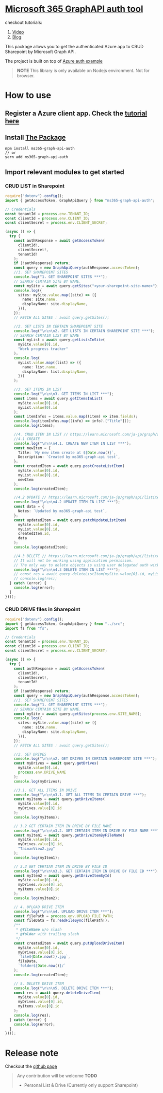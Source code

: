 # [Microsoft 365 GraphAPI auth tool](https://www.npmjs.com/package/ms365-graph-api-auth)

checkout tutorials:

1. [Video](https://youtu.be/sXW3G8gtlWs)
2. [Blog](https://hackmd.io/-owYkzYpSAyIOQA9hNHbCQ?edit)

This package allows you to get the authenticated Azure app to CRUD Sharepoint by Microsoft Graph API.

The project is built on top of [Azure auth example](https://github.com/Azure-Samples/ms-identity-javascript-nodejs-console)

> **NOTE**
> This library is only available on Nodejs environment. Not for browser.

# How to use

## Register a Azure client app. Check the [tutorial here](https://youtu.be/sXW3G8gtlWs)

## Install [The Package](https://www.npmjs.com/package/ms365-graph-api-auth)

```
npm install ms365-graph-api-auth
// or
yarn add ms365-graph-api-auth
```

## Import relevant modules to get started

### CRUD LIST in Sharepoint

```ts
require("dotenv").config();
import { getAccessToken, GraphApiQuery } from "ms365-graph-api-auth";

// Credentials
const tenantId = process.env.TENANT_ID;
const clientId = process.env.CLIENT_ID;
const clientSecret = process.env.CLIENT_SECRET;

(async () => {
  try {
    const authResponse = await getAccessToken(
      clientId!,
      clientSecret!,
      tenantId!
    );
    if (!authResponse) return;
    const query = new GraphApiQuery(authResponse.accessToken);
    //1. GET SHAREPOINT SITES
    console.log("1. GET SHAREPOINT SITES ***");
    // SEARCH CERTAIN SITE BY NAME.
    const mySite = await query.getSites("<your-sharepoint-site-name>");
    console.log({
      sites: mySite.value.map((site) => ({
        name: site.name,
        displayName: site.displayName,
      })),
    });
    // FETCH ALL SITES : await query.getSites();

    //2. GET LISTS IN CERTAIN SHAREPOINT SITE
    console.log("\n\n\n2. GET LISTS IN CERTAIN SHAREPOINT SITE ***");
    // SEARCH CERTAIN LIST BY NAME
    const myList = await query.getListsInSite(
      mySite.value[0].id,
      "Work progress tracker"
    );
    console.log(
      myList.value.map((list) => ({
        name: list.name,
        displayName: list.displayName,
      }))
    );

    //3. GET ITEMS IN LIST
    console.log("\n\n\n3. GET ITEMS IN LIST ***");
    const items = await query.getItemsInList(
      mySite.value[0].id,
      myList.value[0].id
    );
    const itemInfos = items.value.map((item) => item.fields);
    console.log(itemInfos.map((info) => info?.["Title"]));
    console.log(items);

    //4. CRUD ITEM IN LIST // https://learn.microsoft.com/ja-jp/graph/api/resources/listitem?view=graph-rest-1.0
    //4.1 CREATE
    console.log("\n\n\n4.1. CREATE NEW ITEM IN LIST ***");
    const newItem = {
      Title: `My new item create at ${Date.now()}`,
      Description: `Created by ms365-graph-api test`,
    };
    const createdItem = await query.postCreateListItem(
      mySite.value[0].id,
      myList.value[0].id,
      newItem
    );
    console.log(createdItem);

    //4.2 UPDATE // https://learn.microsoft.com/ja-jp/graph/api/listitem-update?view=graph-rest-1.0&tabs=http
    console.log("\n\n\n4.2 UPDATE ITEM IN LIST ***");
    const data = {
      Notes: `Updated by ms365-graph-api test`,
    };
    const updatedItem = await query.patchUpdateListItem(
      mySite.value[0].id,
      myList.value[0].id,
      createdItem.id,
      data
    );
    console.log(updatedItem);

    //4.3 DELETE // https://learn.microsoft.com/ja-jp/graph/api/listitem-delete?view=graph-rest-1.0&tabs=http
    // It will not be working using application permission.
    // The only way to delete objects is using user delegated auth with a token from a user that has sufficient permissions to do so (generally an admin).
    console.log("\n\n\n4.3 DELETE ITEM IN LIST ***");
    // const res = await query.deleteListItem(mySite.value[0].id, myList.value[0].id, items.value[0].id);
    // console.log(res);
  } catch (error) {
    console.log(error);
  }
})();
```

### CRUD DRIVE files in Sharepoint

```ts
require("dotenv").config();
import { getAccessToken, GraphApiQuery } from "../src";
import fs from "fs";

// Credentials
const tenantId = process.env.TENANT_ID;
const clientId = process.env.CLIENT_ID;
const clientSecret = process.env.CLIENT_SECRET;

(async () => {
  try {
    const authResponse = await getAccessToken(
      clientId!,
      clientSecret!,
      tenantId!
    );
    if (!authResponse) return;
    const query = new GraphApiQuery(authResponse.accessToken);
    //1. GET SHAREPOINT SITES
    console.log("1. GET SHAREPOINT SITES ***");
    // SEARCH CERTAIN SITE BY NAME.
    const mySite = await query.getSites(process.env.SITE_NAME);
    console.log({
      sites: mySite.value.map((site) => ({
        name: site.name,
        displayName: site.displayName,
      })),
    });
    // FETCH ALL SITES : await query.getSites();

    //2. GET DRIVES
    console.log("\n\n\n2. GET DRIVES IN CERTAIN SHAREPOINT SITE ***");
    const myDrives = await query.getDrives(
      mySite.value[0].id,
      process.env.DRIVE_NAME
    );
    console.log(myDrives);

    //3.1. GET ALL ITEMS IN DRIVE
    console.log("\n\n\n3.1. GET ALL ITEMS IN CERTAIN DRIVE ***");
    const myItems = await query.getDriveItems(
      mySite.value[0].id,
      myDrives.value[0].id
    );
    console.log(myItems);

    // 3.2 GET CERTAIN ITEM IN DRIVE BY FILE NAME
    console.log("\n\n\n3.2. GET CERTAIN ITEM IN DRIVE BY FILE NAME ***");
    const myItem1 = await query.getDriveItemByFileName(
      mySite.value[0].id,
      myDrives.value[0].id,
      "TainanView2.jpg"
    );
    console.log(myItem1);

    // 3.3 GET CERTIAN ITEM IN DRIVE BY FILE ID
    console.log("\n\n\n3.3. GET CERTAIN ITEM IN DRIVE BY FILE ID ***");
    const myItem2 = await query.getDriveItemById(
      mySite.value[0].id,
      myDrives.value[0].id,
      myItems.value[0].id
    );
    console.log(myItem2);

    // 4. UPLOAD DRIVE ITEM
    console.log("\n\n\n4. UPLOAD DRIVE ITEM ***");
    const filePath = process.env.UPLOAD_FILE_PATH;
    const fileData = fs.readFileSync(filePath!);
    /**
     * @fileName w/o slash
     * @folder with trailing slash
     */
    const createdItem = await query.putUploadDriveItem(
      mySite.value[0].id,
      myDrives.value[0].id,
      `file${Date.now()}.jpg`,
      fileData,
      `folder${Date.now()}/`
    );
    console.log(createdItem);

    // 5. DELETE DRIVE ITEM
    console.log("\n\n\n5. DELETE DRIVE ITEM ***");
    const res = await query.deleteDriveItem(
      mySite.value[0].id,
      myDrives.value[0].id,
      myItems.value[0].id
    );
    console.log(res);
  } catch (error) {
    console.log(error);
  }
})();
```

# Release note

Checkout the [github page](https://github.com/happyeric77/colorfullife/tags)

> Any contribution will be welcome
> **TODO**
>
> - Personal List & Drive (Currently only support Sharepoint)
